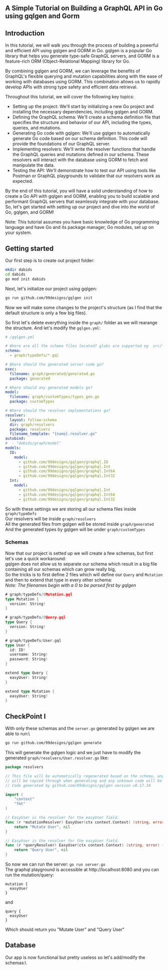 ## A Simple Tutorial on Building a GraphQL API in Go using gqlgen and Gorm

## Introduction

In this tutorial, we will walk you through the process of building a powerful and efficient API using gqlgen and GORM in Go. gqlgen is a popular Go library that helps you generate type-safe GraphQL servers, and GORM is a feature-rich ORM (Object-Relational Mapping) library for Go.

By combining gqlgen and GORM, we can leverage the benefits of GraphQL's flexible querying and mutation capabilities along with the ease of working with databases using GORM. This combination allows us to rapidly develop APIs with strong type safety and efficient data retrieval.

Throughout this tutorial, we will cover the following key topics:

  * Setting up the project: We'll start by initializing a new Go project and installing the necessary dependencies, including gqlgen and GORM.
  * Defining the GraphQL schema: We'll create a schema definition file that specifies the structure and behavior of our API, including the types, queries, and mutations.
  * Generating Go code with gqlgen: We'll use gqlgen to automatically generate Go code based on our schema definition. This code will provide the foundations of our GraphQL server.
  * Implementing resolvers: We'll write the resolver functions that handle the GraphQL queries and mutations defined in our schema. These resolvers will interact with the database using GORM to fetch and manipulate the data.
  * Testing the API: We'll demonstrate how to test our API using tools like Postman or GraphQL playgrounds to validate that our resolvers work as expected.

By the end of this tutorial, you will have a solid understanding of how to create a Go API with gqlgen and GORM, enabling you to build scalable and performant GraphQL servers that seamlessly integrate with your database.
So, let's get started with setting up our project and dive into the world of Go, gqlgen, and GORM!

Note: This tutorial assumes you have basic knowledge of Go programming language and have Go and its package manager, Go modules, set up on your system.

## Getting started

Our first step is to create out project folder:
```bash
mkdir dabids
cd dabids
go mod init dabids
```

Next, let's initialize our project using gqlgen:
```bash
go run github.com/99designs/gqlgen init
```

Now we will make some changes to the project's structure (as I find that the default structure is only a few big files).

So first let's delete everything inside the ```graph/``` folder as we will rearange the structure.
And let's modify the ```gqlgen.yml```:
```yaml
# /gqlgen.yml

# Where are all the schema files located? globs are supported eg  src/**/*.graphqls
schema:
  - graph/typeDefs/*.gql

# Where should the generated server code go?
exec:
  filename: graph/generated/generated.go
  package: generated

# Where should any generated models go?
model:
  filename: graph/customTypes/types_gen.go
  package: customTypes

# Where should the resolver implementations go?
resolver:
  layout: follow-schema
  dir: graph/resolvers
  package: resolvers
  filename_template: "{name}.resolver.go"
autobind:
#  - "dabids/graph/model"
models:
  ID:
    model:
      - github.com/99designs/gqlgen/graphql.ID
      - github.com/99designs/gqlgen/graphql.Int
      - github.com/99designs/gqlgen/graphql.Int64
      - github.com/99designs/gqlgen/graphql.Int32
  Int:
    model:
      - github.com/99designs/gqlgen/graphql.Int
      - github.com/99designs/gqlgen/graphql.Int64
      - github.com/99designs/gqlgen/graphql.Int32
```

So with these settings we are storing all our schema files inside ```graph/typeDefs```\
Our resolvers will be inside ```graph/resolvers```\
All the generated files from gqlgen will be stored inside ```graph/generated```\
And the generated types by gqlgen will be under ```graph/customTypes```

### Schemas

Now that our project is setted up we will create a few schemas, but first let's use a quick workaround:\
gqlgen does not allow us to separate our schema which result in a big file containing all our schemas which can grow really big,\
So the tricks is to first define 2 files which will define our ```Query``` and ```Mutation``` and then to extend that type in every other schema:\
*Note: The filenames begin with a 0 to be parsed first by gqlgen*
```go
# graph/typeDefs/0Mutation.gql
type Mutation {
  version: String!
}
```
```go
# graph/typeDefs/0Query.gql
type Query {
  version: String!
}
```
```go
# graph/typeDefs/User.gql
type User {
  id: ID!
  username: String!
  password: String!
}

extend type Query {
  easyUser: String!
}

extend type Mutation {
  easyUser: String!
}
```

## CheckPoint I

With only these schemas and the ```server.go``` generated by gqlgen we are able to run:\
```bash
go run github.com/99designs/gqlgen generate
```
This will generate the gqlgen logic and we just have to modify the generated ```graph/resolvers/User.resolver.go``` like:
```go
package resolvers

// This file will be automatically regenerated based on the schema, any resolver implementations
// will be copied through when generating and any unknown code will be moved to the end.
// Code generated by github.com/99designs/gqlgen version v0.17.34

import (
	"context"
	"fmt"
)

// EasyUser is the resolver for the easyUser field.
func (r *mutationResolver) EasyUser(ctx context.Context) (string, error) {
	return "Mutate User", nil
}

// EasyUser is the resolver for the easyUser field.
func (r *queryResolver) EasyUser(ctx context.Context) (string, error) {
	return "Query User", nil
}
```

So now we can run the server: ```go run server.go```\
The graphql playground is accessible at http://localhost:8080 and you can run the mutation/query:
```
mutation {
  easyUser
}
```
and
```
query {
  easyUser
}
```
Which should return you "Mutate User" and "Query User"

## Database

Our app is now functional but pretty useless so let's add/modify the schemas:\
```
```
